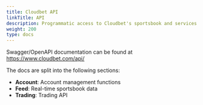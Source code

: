 ```yaml
---
title: Cloudbet API
linkTitle: API
description: Programmatic access to Cloudbet's sportsbook and services.
weight: 200
type: docs
---
```


Swagger/OpenAPI documentation can be found at https://www.cloudbet.com/api/

The docs are split into the following sections:
- **Account**: Account management functions
- **Feed**: Real-time sportsbook data
- **Trading**: Trading API
